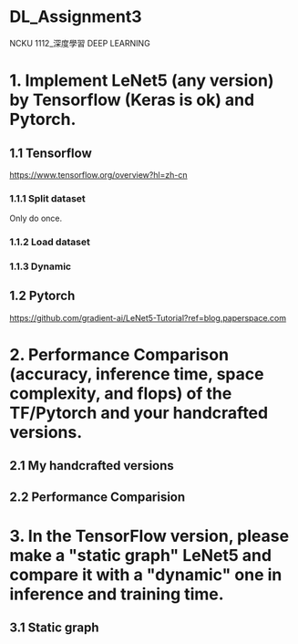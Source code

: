 # DL_Assignment3
NCKU 1112_深度學習 DEEP LEARNING

# 1. Implement LeNet5 (any version) by Tensorflow (Keras is ok) and Pytorch.
## 1.1 Tensorflow
https://www.tensorflow.org/overview?hl=zh-cn
### 1.1.1 Split dataset
Only do once.
### 1.1.2 Load dataset
### 1.1.3 Dynamic

## 1.2 Pytorch
https://github.com/gradient-ai/LeNet5-Tutorial?ref=blog.paperspace.com

# 2. Performance Comparison (accuracy, inference time, space complexity, and flops) of the TF/Pytorch and your handcrafted versions. 
## 2.1 My handcrafted versions
## 2.2 Performance Comparision

# 3. In the TensorFlow version, please make a "static graph" LeNet5 and compare it with a "dynamic" one in inference and training time.
## 3.1 Static graph


